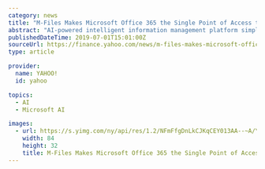 ```yaml
---
category: news
title: "M-Files Makes Microsoft Office 365 the Single Point of Access to All Enterprise Information"
abstract: "AI-powered intelligent information management platform simplifies daily work and drives user adoption by enabling access to external repositories and systems from directly within Microsoft Office ..."
publishedDateTime: 2019-07-01T15:01:00Z
sourceUrl: https://finance.yahoo.com/news/m-files-makes-microsoft-office-142000717.html
type: article

provider:
  name: YAHOO!
  id: yahoo

topics:
  - AI
  - Microsoft AI

images:
  - url: https://s.yimg.com/ny/api/res/1.2/NFmFfgDnLkCJKqCEY013AA--~A/YXBwaWQ9aGlnaGxhbmRlcjtzbT0xO3c9ODQ7aD04NDtpbD1wbGFuZQ--/https://media.zenfs.com/creatr-images/GLB/2018-03-08/9e004e10-22e7-11e8-ab4d-c594513e2b46_prn_cision_logo.png.cf.jpg
    width: 84
    height: 32
    title: M-Files Makes Microsoft Office 365 the Single Point of Access to All Enterprise Information
---
```

